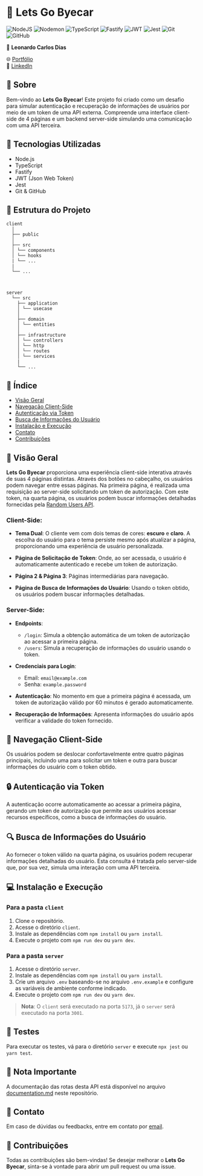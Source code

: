 # 🚗 Lets Go Byecar

![NodeJS](https://img.shields.io/badge/node.js-6DA55F?style=for-the-badge&logo=node.js&logoColor=white)
![Nodemon](https://img.shields.io/badge/NODEMON-%23323330.svg?style=for-the-badge&logo=nodemon&logoColor=%BBDEAD)
![TypeScript](https://img.shields.io/badge/typescript-%23007ACC.svg?style=for-the-badge&logo=typescript&logoColor=white)
![Fastify](https://img.shields.io/badge/fastify-%23000000.svg?style=for-the-badge&logo=fastify&logoColor=white)
![JWT](https://img.shields.io/badge/JWT-black?style=for-the-badge&logo=JSON%20web%20tokens)
![Jest](https://img.shields.io/badge/-jest-%23C21325?style=for-the-badge&logo=jest&logoColor=white)
![Git](https://img.shields.io/badge/git-%23F05033.svg?style=for-the-badge&logo=git&logoColor=white)
![GitHub](https://img.shields.io/badge/github-%23121011.svg?style=for-the-badge&logo=github&logoColor=white)

👤 **Leonardo Carlos Dias**

🌐 [Portfólio](https://leocarlos-dias.github.io/personal-portfolio/)  
🔗 [LinkedIn](https://www.linkedin.com/in/leonardocsdias/)

## 📖 Sobre

Bem-vindo ao **Lets Go Byecar**! Este projeto foi criado como um desafio para simular autenticação e recuperação de informações de usuários por meio de um token de uma API externa. Compreende uma interface client-side de 4 páginas e um backend server-side simulando uma comunicação com uma API terceira.

## 🚀 Tecnologias Utilizadas

- Node.js
- TypeScript
- Fastify
- JWT (Json Web Token)
- Jest
- Git & GitHub

## 📁 Estrutura do Projeto

```
client
  │
  ├── public
  │
  ├── src
  │ └── components
  │ └── hooks
  | └── ...
  |
  └── ...



server
  └── src
    ├── application
    │ └── usecase
    │
    ├── domain
    │ └── entities
    │
    ├── infrastructure
    │ └── controllers
    │ └── http
    │ └── routes
    │ └── services
    |
    └── ...
```

## 📑 Índice

- [Visão Geral](#visão-geral)
- [Navegação Client-Side](#navegação-client-side)
- [Autenticação via Token](#autenticação-via-token)
- [Busca de Informações do Usuário](#busca-de-informações-do-usuário)
- [Instalação e Execução](#instalação-e-execução)
- [Contato](#contato)
- [Contribuições](#contribuições)

## 🎯 Visão Geral

**Lets Go Byecar** proporciona uma experiência client-side interativa através de suas 4 páginas distintas. Através dos botões no cabeçalho, os usuários podem navegar entre essas páginas.  Na primeira página, é realizada uma requisição ao server-side solicitando um token de autorização. Com este token, na quarta página, os usuários podem buscar informações detalhadas fornecidas pela [Random Users API](https://randomuser.me/).

### Client-Side:

- **Tema Dual**: O cliente vem com dois temas de cores: **escuro** e **claro**. A escolha do usuário para o tema persiste mesmo após atualizar a página, proporcionando uma experiência de usuário personalizada.
  
- **Página de Solicitação de Token**: Onde, ao ser acessada, o usuário é automaticamente autenticado e recebe um token de autorização.
  
- **Página 2 & Página 3**: Páginas intermediárias para navegação.
  
- **Página de Busca de Informações do Usuário**: Usando o token obtido, os usuários podem buscar informações detalhadas.

### Server-Side:

- **Endpoints**:
  - `/login`: Simula a obtenção automática de um token de autorização ao acessar a primeira página.
  - `/users`: Simula a recuperação de informações do usuário usando o token.

- **Credenciais para Login**:
  - Email: `email@example.com`
  - Senha: `example.password`

- **Autenticação**: No momento em que a primeira página é acessada, um token de autorização válido por 60 minutos é gerado automaticamente.

- **Recuperação de Informações**: Apresenta informações do usuário após verificar a validade do token fornecido.

## 🚀 Navegação Client-Side

Os usuários podem se deslocar confortavelmente entre quatro páginas principais, incluindo uma para solicitar um token e outra para buscar informações do usuário com o token obtido.

## 🔒 Autenticação via Token

A autenticação ocorre automaticamente ao acessar a primeira página, gerando um token de autorização que permite aos usuários acessar recursos específicos, como a busca de informações do usuário.

## 🔍 Busca de Informações do Usuário

Ao fornecer o token válido na quarta página, os usuários podem recuperar informações detalhadas do usuário. Esta consulta é tratada pelo server-side que, por sua vez, simula uma interação com uma API terceira.

## 💻 Instalação e Execução

### Para a pasta `client`

1. Clone o repositório.
2. Acesse o diretório `client`.
3. Instale as dependências com `npm install` ou `yarn install`.
4. Execute o projeto com `npm run dev` ou `yarn dev`.

### Para a pasta `server`

1. Acesse o diretório `server`.
2. Instale as dependências com `npm install` ou `yarn install`.
3. Crie um arquivo `.env` baseando-se no arquivo `.env.example` e configure as variáveis de ambiente conforme indicado.
4. Execute o projeto com `npm run dev` ou `yarn dev`.

> **Nota**: O `client` será executado na porta `5173`, já o `server` será executado na porta `3001`.

## 🧪 Testes

Para executar os testes, vá para o diretório `server` e execute `npx jest` ou `yarn test`.

## 📌 Nota Importante

A documentação das rotas desta API está disponível no arquivo [documentation.md](./documentation.md) neste repositório.

## 💌 Contato

Em caso de dúvidas ou feedbacks, entre em contato por [email](mailto:leocsdias@hotmail.com).

## 🤝 Contribuições

Todas as contribuições são bem-vindas! Se desejar melhorar o **Lets Go Byecar**, sinta-se à vontade para abrir um pull request ou uma issue.
